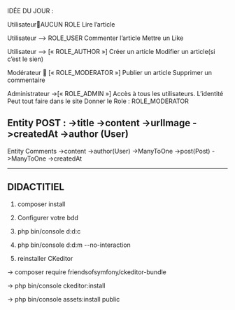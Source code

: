 IDÉE DU JOUR : 

UtilisateurAUCUN ROLE
Lire l’article

Utilisateur  --> ROLE_USER
Commenter l’article
Mettre un Like

Utilisateur --> [« ROLE_AUTHOR »]
Créer un article
Modifier un article(si c’est le sien)

Modérateur  [« ROLE_MODERATOR »]
Publier un article
Supprimer un commentaire

Administrateur ->[« ROLE_ADMIN »]
Accès à tous les utilisateurs. 
L’identité
Peut tout faire dans le site
Donner le Role : ROLE_MODERATOR

Entity POST :
->title
->content
->urlImage
->createdAt
->author (User)
----------------------------------
Entity Comments
->content
->author(User) ->ManyToOne
->post(Post) ->ManyToOne
->createdAt




----------------
DIDACTITIEL
----------------
1. composer install

2. Configurer votre bdd 

3. php bin/console d:d:c

4. php bin/console d:d:m --no-interaction

4. reinstaller CKeditor

-> composer require friendsofsymfony/ckeditor-bundle

-> php bin/console ckeditor:install

-> php bin/console assets:install public



